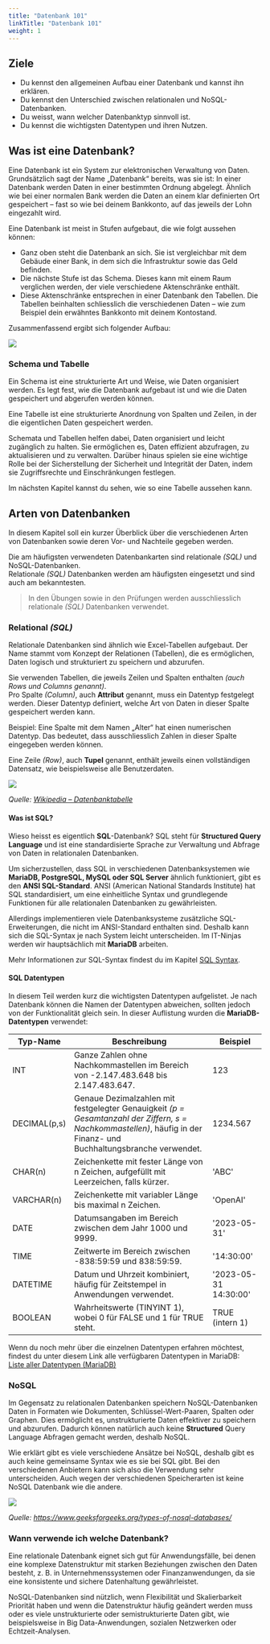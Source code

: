 ```yaml
---
title: "Datenbank 101"
linkTitle: "Datenbank 101"
weight: 1
---
```


## Ziele

- Du kennst den allgemeinen Aufbau einer Datenbank und kannst ihn erklären.
- Du kennst den Unterschied zwischen relationalen und NoSQL-Datenbanken.
- Du weisst, wann welcher Datenbanktyp sinnvoll ist.
- Du kennst die wichtigsten Datentypen und ihren Nutzen.

## Was ist eine Datenbank?

Eine Datenbank ist ein System zur elektronischen Verwaltung von Daten. Grundsätzlich sagt der Name „Datenbank“ bereits, was sie ist: In einer Datenbank werden Daten in einer bestimmten Ordnung abgelegt. Ähnlich wie bei einer normalen Bank werden die Daten an einem klar definierten Ort gespeichert – fast so wie bei deinem Bankkonto, auf das jeweils der Lohn eingezahlt wird.

Eine Datenbank ist meist in Stufen aufgebaut, die wie folgt aussehen können:

- Ganz oben steht die Datenbank an sich. Sie ist vergleichbar mit dem Gebäude einer Bank, in dem sich die Infrastruktur sowie das Geld befinden.
- Die nächste Stufe ist das Schema. Dieses kann mit einem Raum verglichen werden, der viele verschiedene Aktenschränke enthält.
- Diese Aktenschränke entsprechen in einer Datenbank den Tabellen. Die Tabellen beinhalten schliesslich die verschiedenen Daten – wie zum Beispiel dein erwähntes Bankkonto mit deinem Kontostand.

Zusammenfassend ergibt sich folgender Aufbau:

![](../images/Beispiel_Bank.png)

### Schema und Tabelle

Ein Schema ist eine strukturierte Art und Weise, wie Daten organisiert werden. Es legt fest, wie die Datenbank aufgebaut ist und wie die Daten gespeichert und abgerufen werden können.

Eine Tabelle ist eine strukturierte Anordnung von Spalten und Zeilen, in der die eigentlichen Daten gespeichert werden.

Schemata und Tabellen helfen dabei, Daten organisiert und leicht zugänglich zu halten. Sie ermöglichen es, Daten effizient abzufragen, zu aktualisieren und zu verwalten. Darüber hinaus spielen sie eine wichtige Rolle bei der Sicherstellung der Sicherheit und Integrität der Daten, indem sie Zugriffsrechte und Einschränkungen festlegen.

Im nächsten Kapitel kannst du sehen, wie so eine Tabelle aussehen kann.

## Arten von Datenbanken

In diesem Kapitel soll ein kurzer Überblick über die verschiedenen Arten von Datenbanken sowie deren Vor- und Nachteile gegeben werden.

Die am häufigsten verwendeten Datenbankarten sind relationale _(SQL)_ und NoSQL-Datenbanken.  
Relationale _(SQL)_ Datenbanken werden am häufigsten eingesetzt und sind auch am bekanntesten.

> In den Übungen sowie in den Prüfungen werden ausschliesslich relationale _(SQL)_ Datenbanken verwendet.

### Relational _(SQL)_

Relationale Datenbanken sind ähnlich wie Excel-Tabellen aufgebaut. Der Name stammt vom Konzept der Relationen (Tabellen), die es ermöglichen, Daten logisch und strukturiert zu speichern und abzurufen.

Sie verwenden Tabellen, die jeweils Zeilen und Spalten enthalten _(auch Rows und Columns genannt)_.  
Pro Spalte _(Column)_, auch **Attribut** genannt, muss ein Datentyp festgelegt werden. Dieser Datentyp definiert, welche Art von Daten in dieser Spalte gespeichert werden kann.

Beispiel: Eine Spalte mit dem Namen „Alter“ hat einen numerischen Datentyp. Das bedeutet, dass ausschliesslich Zahlen in dieser Spalte eingegeben werden können.

Eine Zeile _(Row)_, auch **Tupel** genannt, enthält jeweils einen vollständigen Datensatz, wie beispielsweise alle Benutzerdaten.

![](../images/Begriffe_relationaler_Datenbanken.png)

_Quelle: [Wikipedia – Datenbanktabelle](https://de.wikipedia.org/wiki/Datenbanktabelle)_

#### Was ist SQL?

Wieso heisst es eigentlich **SQL**-Datenbank? SQL steht für **Structured Query Language** und ist eine standardisierte Sprache zur Verwaltung und Abfrage von Daten in relationalen Datenbanken.

Um sicherzustellen, dass SQL in verschiedenen Datenbanksystemen wie **MariaDB, PostgreSQL, MySQL oder SQL Server** ähnlich funktioniert, gibt es den **ANSI SQL-Standard**. ANSI (American National Standards Institute) hat SQL standardisiert, um eine einheitliche Syntax und grundlegende Funktionen für alle relationalen Datenbanken zu gewährleisten.

Allerdings implementieren viele Datenbanksysteme zusätzliche SQL-Erweiterungen, die nicht im ANSI-Standard enthalten sind. Deshalb kann sich die SQL-Syntax je nach System leicht unterscheiden. Im IT-Ninjas werden wir hauptsächlich mit **MariaDB** arbeiten.

Mehr Informationen zur SQL-Syntax findest du im Kapitel [SQL Syntax](../02_sql-syntax/).

#### SQL Datentypen

In diesem Teil werden kurz die wichtigsten Datentypen aufgelistet.
Je nach Datenbank können die Namen der Datentypen abweichen, sollten jedoch von der Funktionalität gleich sein.
In dieser Auflistung wurden die **MariaDB-Datentypen** verwendet:

| Typ-Name     | Beschreibung                                                                                                                                                       | Beispiel              |
| ------------ | ------------------------------------------------------------------------------------------------------------------------------------------------------------------ | --------------------- |
| INT          | Ganze Zahlen ohne Nachkommastellen im Bereich von -2.147.483.648 bis 2.147.483.647.                                                                                | 123                   |
| DECIMAL(p,s) | Genaue Dezimalzahlen mit festgelegter Genauigkeit _(p = Gesamtanzahl der Ziffern, s = Nachkommastellen)_, häufig in der Finanz- und Buchhaltungsbranche verwendet. | 1234.567              |
| CHAR(n)      | Zeichenkette mit fester Länge von n Zeichen, aufgefüllt mit Leerzeichen, falls kürzer.                                                                             | 'ABC'                 |
| VARCHAR(n)   | Zeichenkette mit variabler Länge bis maximal n Zeichen.                                                                                                            | 'OpenAI'              |
| DATE         | Datumsangaben im Bereich zwischen dem Jahr 1000 und 9999.                                                                                                          | '2023-05-31'          |
| TIME         | Zeitwerte im Bereich zwischen -838:59:59 und 838:59:59.                                                                                                            | '14:30:00'            |
| DATETIME     | Datum und Uhrzeit kombiniert, häufig für Zeitstempel in Anwendungen verwendet.                                                                                     | '2023-05-31 14:30:00' |
| BOOLEAN      | Wahrheitswerte (TINYINT 1), wobei 0 für FALSE und 1 für TRUE steht.                                                                                                | TRUE (intern 1)       |

Wenn du noch mehr über die einzelnen Datentypen erfahren möchtest, findest du unter diesem Link alle verfügbaren Datentypen in MariaDB:  
[Liste aller Datentypen (MariaDB)](https://mariadb.com/kb/en/data-types/)

### NoSQL

Im Gegensatz zu relationalen Datenbanken speichern NoSQL-Datenbanken Daten in Formaten wie Dokumenten,
Schlüssel-Wert-Paaren, Spalten oder Graphen. Dies ermöglicht es, unstrukturierte Daten effektiver zu speichern und
abzurufen. Dadurch können natürlich auch keine **Structured** Query Language Abfragen gemacht werden, deshalb NoSQL.

Wie erklärt gibt es viele verschiedene Ansätze bei NoSQL, deshalb gibt es auch keine gemeinsame Syntax wie es sie bei
SQL gibt. Bei den verschiedenen Anbietern kann sich also die Verwendung sehr unterscheiden. Auch wegen der verschiedenen
Speicherarten ist keine NoSQL Datenbank wie die andere.

![](../images/NoSQLDatabases.jpg)

_Quelle: https://www.geeksforgeeks.org/types-of-nosql-databases/_

### Wann verwende ich welche Datenbank?

Eine relationale Datenbank eignet sich gut für Anwendungsfälle, bei denen eine komplexe Datenstruktur mit starken
Beziehungen zwischen den Daten besteht, z. B. in Unternehmenssystemen oder Finanzanwendungen, da sie eine konsistente
und sichere Datenhaltung gewährleistet.

NoSQL-Datenbanken sind nützlich, wenn Flexibilität und Skalierbarkeit Priorität haben und wenn die Datenstruktur häufig
geändert werden muss oder es viele unstrukturierte oder semistrukturierte Daten gibt, wie beispielsweise in Big
Data-Anwendungen, sozialen Netzwerken oder Echtzeit-Analysen.
